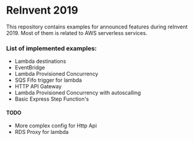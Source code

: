 # ReInvent 2019

This repository contains examples for announced features during reInvent 2019. Most of them is related to AWS serverless services.

### List of implemented examples:

- Lambda destinations
- EventBridge
- Lambda Provisioned Concurrency
- SQS Fifo trigger for lambda
- HTTP API Gateway
- Lambda Provisioned Concurrency with autoscalling
- Basic Express Step Function's

#### TODO
- More complex config for Http Api
- RDS Proxy for lambda


